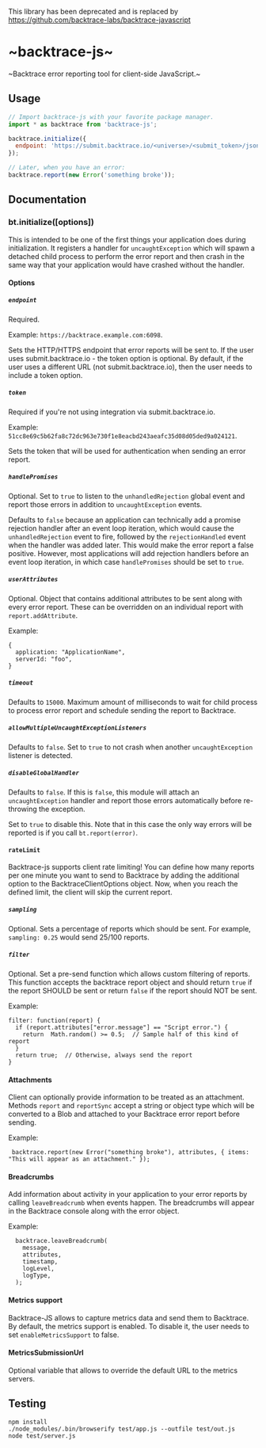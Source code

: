 This library has been deprecated and is replaced by https://github.com/backtrace-labs/backtrace-javascript


# ~backtrace-js~

~Backtrace error reporting tool for client-side JavaScript.~

## Usage

```js
// Import backtrace-js with your favorite package manager.
import * as backtrace from 'backtrace-js';

backtrace.initialize({
  endpoint: 'https://submit.backtrace.io/<universe>/<submit_token>/json',
});

// Later, when you have an error:
backtrace.report(new Error('something broke'));
```


## Documentation

### bt.initialize([options])

This is intended to be one of the first things your application does during
initialization. It registers a handler for `uncaughtException` which will
spawn a detached child process to perform the error report and then crash
in the same way that your application would have crashed without the handler.

#### Options

##### `endpoint`

Required.

Example: `https://backtrace.example.com:6098`.

Sets the HTTP/HTTPS endpoint that error reports will be sent to. If the user uses submit.backtrace.io - the token option is optional. By default, if the user uses a different URL (not submit.backtrace.io), then the user needs to include a token option.

##### `token`

Required if you're not using integration via submit.backtrace.io.

Example: `51cc8e69c5b62fa8c72dc963e730f1e8eacbd243aeafc35d08d05ded9a024121`.

Sets the token that will be used for authentication when sending an error
report.

##### `handlePromises`

Optional. Set to `true` to listen to the `unhandledRejection` global event and
report those errors in addition to `uncaughtException` events.

Defaults to `false` because an application can technically add a promise
rejection handler after an event loop iteration, which would cause the
`unhandledRejection` event to fire, followed by the `rejectionHandled` event
when the handler was added later. This would make the error report a false
positive. However, most applications will add rejection handlers before an
event loop iteration, in which case `handlePromises` should be set to `true`.

##### `userAttributes`

Optional. Object that contains additional attributes to be sent along with
every error report. These can be overridden on an individual report with
`report.addAttribute`.

Example:

```
{
  application: "ApplicationName",
  serverId: "foo",
}
```

##### `timeout`

Defaults to `15000`. Maximum amount of milliseconds to wait for child process
to process error report and schedule sending the report to Backtrace.

##### `allowMultipleUncaughtExceptionListeners`

Defaults to `false`. Set to `true` to not crash when another `uncaughtException`
listener is detected.

##### `disableGlobalHandler`

Defaults to `false`. If this is `false`, this module will attach an
`uncaughtException` handler and report those errors automatically before
re-throwing the exception.

Set to `true` to disable this. Note that in this case the only way errors
will be reported is if you call `bt.report(error)`.

#### `rateLimit`

Backtrace-js supports client rate limiting! You can define how many reports per one minute you want to send to Backtrace by adding the additional option to the BacktraceClientOptions object. Now, when you reach the defined limit, the client will skip the current report.

##### `sampling`
Optional.
Sets a percentage of reports which should be sent.
For example, `sampling: 0.25` would send 25/100 reports.

##### `filter`
Optional.
Set a pre-send function which allows custom filtering of reports.
This function accepts the backtrace report object and should return `true` if the report SHOULD be sent or return `false` if the report should NOT be sent.

Example: 
```
filter: function(report) {
  if (report.attributes["error.message"] == "Script error.") {
    return  Math.random() >= 0.5;  // Sample half of this kind of report
  }
  return true;  // Otherwise, always send the report
}
```

#### Attachments
Client can optionally provide information to be treated as an attachment. Methods `report` and `reportSync` accept a string or object type which will be converted to a Blob and attached to your Backtrace error report before sending.

Example: 
```
 backtrace.report(new Error("something broke"), attributes, { items: "This will appear as an attachment." });
```

#### Breadcrumbs
Add information about activity in your application to your error reports by calling `leaveBreadcrumb` when events happen. The breadcrumbs will appear in the Backtrace console along with the error object. 

Example: 
```
  backtrace.leaveBreadcrumb(
    message,
    attributes,
    timestamp,
    logLevel,
    logType,
  );
```

#### Metrics support
Backtrace-JS allows to capture metrics data and send them to Backtrace. By default, the metrics support is enabled. To disable it, the user needs to set `enableMetricsSupport` to false. 

#### MetricsSubmissionUrl
Optional variable that allows to override the default URL to the metrics servers.

## Testing

```
npm install
./node_modules/.bin/browserify test/app.js --outfile test/out.js
node test/server.js
```
